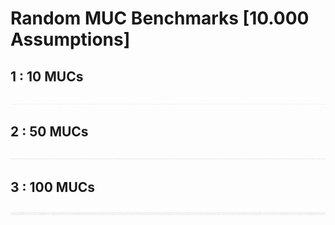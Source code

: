 # Random MUC Benchmarks [10.000 Assumptions]

## 1 : 10 MUCs

![](benchmark_10000assumptions_10mucs.jpeg)

## 2 : 50 MUCs

![](benchmark_10000assumptions_50mucs.jpeg)

## 3 : 100 MUCs

![](benchmark_10000assumptions_100mucs.jpeg)

